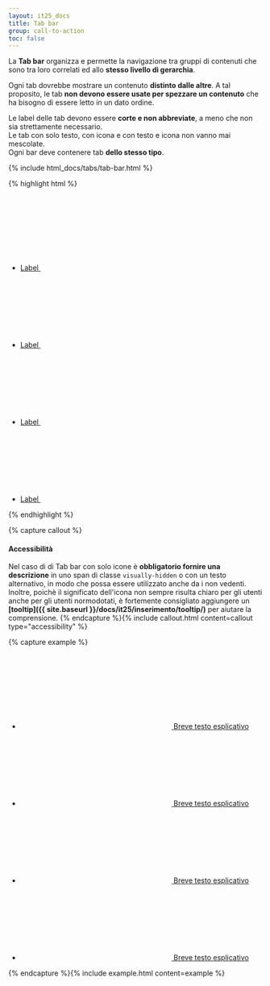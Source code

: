 ```yaml
---
layout: it25_docs
title: Tab bar
group: call-to-action
toc: false
---
```


La **Tab bar** organizza e permette la navigazione tra gruppi di contenuti che sono tra loro correlati ed allo **stesso livello di gerarchia**.

Ogni tab dovrebbe mostrare un contenuto **distinto dalle altre**. A tal proposito, le tab **non devono essere usate per spezzare un contenuto** che ha bisogno di essere letto in un dato ordine.

Le label delle tab devono essere **corte e non abbreviate**, a meno che non sia strettamente necessario.  
Le tab con solo testo, con icona e con testo e icona non vanno mai mescolate.  
Ogni bar deve contenere tab **dello stesso tipo**.


<div class="bd-example">
{% include html_docs/tabs/tab-bar.html %}
</div>


{% highlight html %}
<ul class="nav nav-tabs nav-tabs-icon-text icon-right">
  <li class="nav-item">
    <a class="nav-link" href="#">
      Label
      <svg class="icon"><use xlink:href="{{ site.baseurl }}/dist/svg/sprites.svg#it-star-outline"></use></svg>
    </a>
  </li>
  <li class="nav-item">
    <a class="nav-link" href="#">
      Label
      <svg class="icon"><use xlink:href="{{ site.baseurl }}/dist/svg/sprites.svg#it-pa"></use></svg>
    </a>
  </li>
  <li class="nav-item">
    <a class="nav-link active" href="#">
      Label
      <svg class="icon"><use xlink:href="{{ site.baseurl }}/dist/svg/sprites.svg#it-comment"></use></svg>
    </a>
  </li>
  <li class="nav-item">
    <a class="nav-link disabled" href="#" tabindex="-1">
      Label
      <svg class="icon"><use xlink:href="{{ site.baseurl }}/dist/svg/sprites.svg#it-copy"></use></svg>
    </a>
  </li>
</ul>
{% endhighlight %}

{% capture callout %}
#### Accessibilità
Nel caso di di Tab bar con solo icone è **obbligatorio fornire una descrizione** in uno span di classe `visually-hidden` o con un testo alternativo, in modo che possa essere utilizzato anche da i non vedenti.  
Inoltre, poichè il significato dell'icona non sempre risulta chiaro per gli utenti anche per gli utenti normodotati, è fortemente consigliato aggiungere un **[tooltip]({{ site.baseurl }}/docs/it25/inserimento/tooltip/)** per aiutare la comprensione.
{% endcapture %}{% include callout.html content=callout type="accessibility" %}

{% capture example %}
<ul class="nav nav-tabs">
  <li class="nav-item">
    <a class="nav-link" href="#" data-bs-toggle="tooltip" data-placement="top" title="Label">
      <svg class="icon"><use xlink:href="{{ site.baseurl }}/dist/svg/sprites.svg#it-star-outline"></use></svg>
        <span class="visually-hidden">Breve testo esplicativo</span>
    </a>
  </li>
  <li class="nav-item">
    <a class="nav-link" href="#" data-bs-toggle="tooltip" data-placement="top" title="Label">
      <svg class="icon"><use xlink:href="{{ site.baseurl }}/dist/svg/sprites.svg#it-pa"></use></svg>
        <span class="visually-hidden">Breve testo esplicativo</span>
    </a>
  </li>
  <li class="nav-item">
    <a class="nav-link active" href="#" data-bs-toggle="tooltip" data-placement="top" title="Label">
      <svg class="icon"><use xlink:href="{{ site.baseurl }}/dist/svg/sprites.svg#it-comment"></use></svg>
        <span class="visually-hidden">Breve testo esplicativo</span>
    </a>
  </li>
  <li class="nav-item">
    <a class="nav-link disabled" href="#" data-bs-toggle="tooltip" data-placement="top" title="Label" tabindex="-1">
      <svg class="icon"><use xlink:href="{{ site.baseurl }}/dist/svg/sprites.svg#it-copy"></use></svg>
      <span class="visually-hidden">Breve testo esplicativo</span>
    </a>
  </li>
</ul>
{% endcapture %}{% include example.html content=example %}

<script>
  document.addEventListener("DOMContentLoaded", function() { 
    var tooltipTriggerList = [].slice.call(document.querySelectorAll('[data-bs-toggle="tooltip"]'))
    var tooltipList = tooltipTriggerList.map(function (tooltipTriggerEl) {
      return new bootstrap.Tooltip(tooltipTriggerEl)
    })
  })    
</script>

